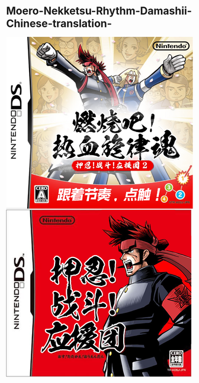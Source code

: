 # Moero-Nekketsu-Rhythm-Damashii-Chinese-translation-

![image](https://github.com/verkkarscd/Moero-Nekketsu-Rhythm-Damashii-Chinese-translation-/blob/0743a120568be2621df6a5c76dc1a06714cc124e/read/ouen_002_cs1w1_900x826.png)
![image](https://github.com/verkkarscd/Moero-Nekketsu-Rhythm-Damashii-Chinese-translation-/blob/0743a120568be2621df6a5c76dc1a06714cc124e/read/wow.png)

